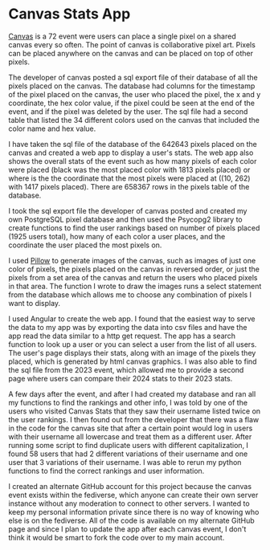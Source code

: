 # Canvas Stats App
[Canvas](https://canvas.fediverse.events) is a 72 event were users can place a single pixel on a shared canvas every so often. The point of canvas is collaborative pixel art. Pixels can be placed anywhere on the canvas and can be placed on top of other pixels.

The developer of canvas posted a sql export file of their database of all the pixels placed on the canvas. The database had columns for the timestamp of the pixel placed on the canvas, the user who placed the pixel, the x and y coordinate, the hex color value, if the pixel could be seen at the end of the event, and if the
            	pixel was deleted by the user. The sql file had a second table that listed the 34 different colors used on
            	the canvas that included the color name and hex value.</p>
        	<p>I have taken the sql file of the database of the 642643 pixels placed on the canvas and created a web app to
            	display a user's stats. The web app also shows the overall stats of the event such as how many pixels of
            	each color were placed (black was the most placed color with 1813 pixels placed) or where is the the
            	coordinate that the most pixels were placed at ((10, 262) with 1417 pixels placed). There are 658367 rows in
            	the pixels table of the database.</p>
        	<p>I took the sql export file the developer of canvas posted and created my own PostgreSQL pixel database and
            	then used the Psycopg2 library to create functions to find the user rankings based on number of pixels
            	placed (1925 users total), how many of each color a user places, and the coordinate the user placed the most
            	pixels on.</p>
        	<p>I used <a href="https://python-pillow.org/">Pillow</a> to generate images of the canvas, such as images of
            	just one color of pixels, the pixels placed on the canvas in reversed order, or just the pixels from a set
            	area of the canvas and return the users who placed pixels in that area. The function I wrote to draw the
            	images runs a select statement from the database which allows me to choose any combination of pixels I want
            	to display.</p>
        	<p>I used Angular to create the web app. I found that the easiest way to serve the data to my app was by
            	exporting the data into csv files and have the app read the data similar to a http get request. The app has
            	a search function to look up a user or you can select a user from the list of all users. The user's page
            	displays their stats, along with an image of the pixels they placed, which is generated by html canvas
            	graphics. I was also able to find the sql file from the 2023 event, which allowed me to provide a second
            	page where users can compare their 2024 stats to their 2023 stats.</p>
        	<p>A few days after the event, and after I had created my database and ran all my functions to find the rankings
            	and other info, I was told by one of the users who visited Canvas Stats that they saw their username listed
            	twice on the user rankings. I then found out from the developer that there was a flaw in the code for the
            	canvas site that after a certain point would log in users with their username all lowercase and treat them as
            	a different user. After running some script to find duplicate users with different capitalization, I found
            	58 users that had 2 different variations of their username and one user that 3 variations of their username.
            	I was able to rerun my python functions to find the correct rankings and user information.</p>
        	<p>I created an alternate GitHub account for this project because the canvas event exists within the fediverse,
            	which anyone can create their own server instance without any moderation to connect to other servers. I wanted
            	to keep my personal information private since there is no way of knowing who else is on the fediverse.
            	All of the code is available on my alternate GitHub page and since I plan to update the app after each
            	canvas event, I don't think it would be smart to fork the code over to my main account.</p>

